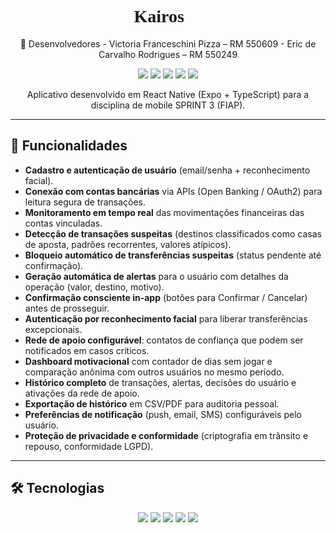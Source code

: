 <h1 style="font-family: 'Times New Roman', serif; font-weight: bold; text-align: center;">
Kairos 📱
</h1>

<p align="center">
👥 Desenvolvedores
- Victoria Franceschini Pizza – RM 550609  
- Eric de Carvalho Rodrigues – RM 550249  
</p>


<p align="center">
<img src="https://img.shields.io/badge/-React-61DAFB?logo=react&logoColor=white" />
<img src="https://img.shields.io/badge/-AsyncStorage-02569B?logo=redux&logoColor=white" />
<img src="https://img.shields.io/badge/-Mobile-FF6F00?logo=android&logoColor=white" />
<img src="https://img.shields.io/badge/-Feito%20com%20cafe-6f4e37?logo=buymeacoffee&logoColor=white" />
<img src="https://img.shields.io/badge/-React%20me%20salva-61DAFB?logo=react&logoColor=white" />
</p>

<p align="center">
Aplicativo desenvolvido em React Native (Expo + TypeScript) para a disciplina de mobile SPRINT 3 (FIAP).  
</p>

---

## 🚀 Funcionalidades

- **Cadastro e autenticação de usuário** (email/senha + reconhecimento facial).  
- **Conexão com contas bancárias** via APIs (Open Banking / OAuth2) para leitura segura de transações.  
- **Monitoramento em tempo real** das movimentações financeiras das contas vinculadas.  
- **Detecção de transações suspeitas** (destinos classificados como casas de aposta, padrões recorrentes, valores atípicos).  
- **Bloqueio automático de transferências suspeitas** (status pendente até confirmação).  
- **Geração automática de alertas** para o usuário com detalhes da operação (valor, destino, motivo).  
- **Confirmação consciente in-app** (botões para Confirmar / Cancelar) antes de prosseguir.  
- **Autenticação por reconhecimento facial** para liberar transferências excepcionais.  
- **Rede de apoio configurável**: contatos de confiança que podem ser notificados em casos críticos.  
- **Dashboard motivacional** com contador de dias sem jogar e comparação anônima com outros usuários no mesmo período.  
- **Histórico completo** de transações, alertas, decisões do usuário e ativações da rede de apoio.  
- **Exportação de histórico** em CSV/PDF para auditoria pessoal.  
- **Preferências de notificação** (push, email, SMS) configuráveis pelo usuário.  
- **Proteção de privacidade e conformidade** (criptografia em trânsito e repouso, conformidade LGPD).

---

## 🛠️ Tecnologias

<p align="center">
  <!-- Front-end / Mobile -->
  <img src="https://img.shields.io/badge/React%20Native-61DAFB?logo=react&logoColor=white" />
  <!-- Banco de Dados -->
  <img src="https://img.shields.io/badge/PostgreSQL-336791?logo=postgresql&logoColor=white" />
  <!-- Biometria -->
  <img src="https://img.shields.io/badge/Biometria-8A2BE2?logo=faceit&logoColor=white" />
  <img src="https://img.shields.io/badge/Docker-2496ED?logo=docker&logoColor=white" />
  <img src="https://img.shields.io/badge/CI/CD-F05032?logo=githubactions&logoColor=white" />
</p>

